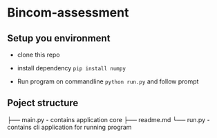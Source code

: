 # Bincom-assessment

## Setup you environment

- clone this repo
- install dependency ```pip install numpy```

- Run program on commandline ```python run.py``` and follow prompt

## Poject structure

├── main.py - contains application core
├── readme.md
└── run.py - contains cli application for running program
